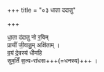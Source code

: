 +++
title = "०३ धाता ददातु"

+++

धा॒ता द॑दातु नो र॒यिम्  
प्राचीं॑ जी॒वातु॒म् अक्षि॑ताम् ।  
व॒यं दे॒वस्य॑ धीमहि  
सुम॒तिँ स॒त्य-रा॑धसः+++(=धनस्य)+++ ।
